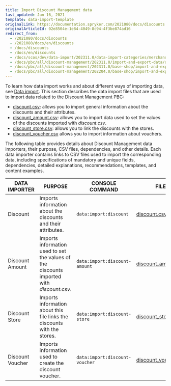 ```yaml
---
title: Import Discount Management data
last_updated: Jun 16, 2021
template: data-import-template
originalLink: https://documentation.spryker.com/2021080/docs/discounts
originalArticleId: 02e8504e-1e84-4049-8c94-4f3be874ad16
redirect_from:
  - /2021080/docs/discounts
  - /2021080/docs/en/discounts
  - /docs/discounts
  - /docs/en/discounts
  - /docs/scos/dev/data-import/202311.0/data-import-categories/merchandising-setup/discounts/discounts.html
  - /docs/pbc/all/discount-management/202311.0/import-and-export-data/discount-import.html
  - /docs/pbc/all/discount-management/202311.0/base-shop/import-and-export-data/discount-import.html
  - /docs/pbc/all/discount-management/202204.0/base-shop/import-and-export-data/import-discount-management-data.html
---
```


To learn how data import works and about different ways of importing data, see [Data import](/docs/dg/dev/data-import/{{page.version}}/data-import.html). This section describes the data import files that are used to import data related to the Discount Management PBC:

* [discount.csv](/docs/pbc/all/discount-management/{{site.version}}/base-shop/import-and-export-data/import-file-details-discount.csv.html): allows you to import general information about the discounts and their attributes.
* [discount_amount.csv](/docs/pbc/all/discount-management/{{site.version}}/base-shop/import-and-export-data/import-file-details-discount-amount.csv.html):  allows you to import data used to set the values of the discounts imported with *discount.csv*.
* [discount_store.csv](/docs/pbc/all/discount-management/{{site.version}}/base-shop/import-and-export-data/import-file-details-discount-store.csv.html): allows you to link the discounts with the stores.
* [discount_voucher.csv](/docs/pbc/all/discount-management/{{site.version}}/base-shop/import-and-export-data/import-file-details-discount-voucher.csv.html) allows you to import information about vouchers.

The following table provides details about Discount Management data importers, their purpose, CSV files, dependencies, and other details. Each data importer contains links to CSV files used to import the corresponding data, including specifications of mandatory and unique fields, dependencies, detailed explanations, recommendations, templates, and content examples.

| DATA IMPORTER | PURPOSE | CONSOLE COMMAND | FILES | DEPENDENCIES |
| --- | --- | --- | --- |--- |
| Discount   | Imports information about the discounts and their attributes. |`data:import:discount`| [discount.csv](/docs/pbc/all/discount-management/{{site.version}}/base-shop/import-and-export-data/import-file-details-discount.csv.html) | None|
| Discount Amount  | Imports information used to set the values of the discounts imported with *discount.csv*. |`data:import:discount-amount`| [discount_amount.csv](/docs/pbc/all/discount-management/{{site.version}}/base-shop/import-and-export-data/import-file-details-discount-amount.csv.html) |<ul><li>discount.csv</li><li>discount_store.csv</li></ul> |
| Discount Store   | Imports information about this file links the discounts with the stores. |`data:import:discount-store`| [discount_store.csv](/docs/pbc/all/discount-management/{{site.version}}/base-shop/import-and-export-data/import-file-details-discount-store.csv.html) | <ul><li>[discount.csv](/docs/pbc/all/discount-management/{{site.version}}/base-shop/import-and-export-data/import-file-details-discount.csv.html)</li><li>*stores.php* configuration file of demo shop PHP project.</li></ul> |
| Discount Voucher   | Imports information used to create the discount voucher.|`data:import:discount-voucher`| [discount_voucher.csv](/docs/pbc/all/discount-management/{{site.version}}/base-shop/import-and-export-data/import-file-details-discount-voucher.csv.html) | [discount.csv](/docs/pbc/all/discount-management/{{site.version}}/base-shop/import-and-export-data/import-file-details-discount.csv.html) |
